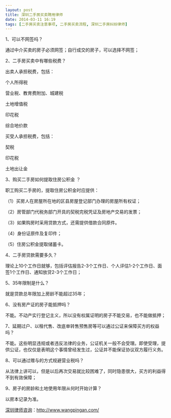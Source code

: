 ```yaml
---
layout: post
title: 深圳二手房买卖聘用律师
date: 2014-03-11 16:19
tags: [二手房买卖注意事项, 二手房买卖流程, 深圳二手房纠纷律师]
---
```

1、可以不网签吗？

通过中介买卖的房子必须网签；自行成交的房子，可以选择不网签；

2、二手房买卖中有哪些税费？

出卖人承担税费，包括：

个人所得税

营业税、教育费附加、城建税

土地增值税

印花税

综合地价款                    

买受人承担税费，包括：

契税

印花税

土地出让金

3、购买二手房如何提取住房公积金 ？ 

职工购买二手房的，提取住房公积金时应提供：

（1）买房人在房屋所在地的区县房屋登记部门办理的房屋所有权证；

（2）房管部门代税务部门开具的契税完税凭证及房地产交易的发票；

（3）如果购房时采用贷款方式，还需提供借款合同原件。

（4）身份证原件及复印件；

（5）住房公积金提取储蓄卡。

4、二手房贷款需要多久？

理论上10个工作日就够，包括评估报告2-3个工作日、个人评估1-2个工作日、面签1个工作日、通知放贷2-3个工作日；

5、35年限制是什么？

就是贷款总年限加上房龄不能超过35年；

6、没有房产证的房子能抵押吗？

不能。不动产实行登记主义，所以没有权属证明的房子不能交易，也不能做抵押；

7、延期过户、以租代售、改底单转售预售房等可以通过公证来保障买方的权益吗？

不能。这些明显违规或者违反法律的业务，公证机关一般不会受理。即使受理，提供公证，也仅仅是表明这个事情曾经发生过，公证并不能保证协议双方履行义务。

8、可以通过赠与的方式规避营业税吗？

从法律上讲可以，但是以后再次交易就比较困难了，同时隐患很大，买方的利益得不到有效保障；

9、房子的房龄和土地使用年限从何时开始计算？

以房本记录为准。

<a href="http://www.wangpingan.com/">深圳律师咨询</a>：<a href="http://www.wangpingan.com/">http://www.wangpingan.com/</a>

